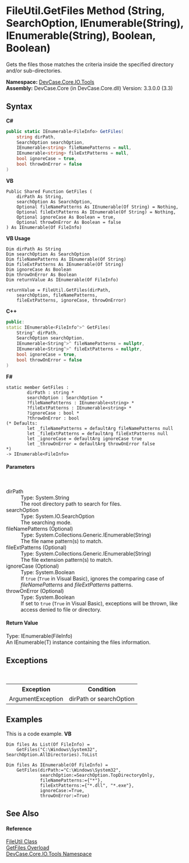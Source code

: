 # FileUtil.GetFiles Method (String, SearchOption, IEnumerable(String), IEnumerable(String), Boolean, Boolean)
 

Gets the files those matches the criteria inside the specified directory and/or sub-directories.

**Namespace:**&nbsp;<a href="N_DevCase_Core_IO_Tools">DevCase.Core.IO.Tools</a><br />**Assembly:**&nbsp;DevCase.Core (in DevCase.Core.dll) Version: 3.3.0.0 (3.3)

## Syntax

**C#**<br />
``` C#
public static IEnumerable<FileInfo> GetFiles(
	string dirPath,
	SearchOption searchOption,
	IEnumerable<string> fileNamePatterns = null,
	IEnumerable<string> fileExtPatterns = null,
	bool ignoreCase = true,
	bool throwOnError = false
)
```

**VB**<br />
``` VB
Public Shared Function GetFiles ( 
	dirPath As String,
	searchOption As SearchOption,
	Optional fileNamePatterns As IEnumerable(Of String) = Nothing,
	Optional fileExtPatterns As IEnumerable(Of String) = Nothing,
	Optional ignoreCase As Boolean = true,
	Optional throwOnError As Boolean = false
) As IEnumerable(Of FileInfo)
```

**VB Usage**<br />
``` VB Usage
Dim dirPath As String
Dim searchOption As SearchOption
Dim fileNamePatterns As IEnumerable(Of String)
Dim fileExtPatterns As IEnumerable(Of String)
Dim ignoreCase As Boolean
Dim throwOnError As Boolean
Dim returnValue As IEnumerable(Of FileInfo)

returnValue = FileUtil.GetFiles(dirPath, 
	searchOption, fileNamePatterns, 
	fileExtPatterns, ignoreCase, throwOnError)
```

**C++**<br />
``` C++
public:
static IEnumerable<FileInfo^>^ GetFiles(
	String^ dirPath, 
	SearchOption searchOption, 
	IEnumerable<String^>^ fileNamePatterns = nullptr, 
	IEnumerable<String^>^ fileExtPatterns = nullptr, 
	bool ignoreCase = true, 
	bool throwOnError = false
)
```

**F#**<br />
``` F#
static member GetFiles : 
        dirPath : string * 
        searchOption : SearchOption * 
        ?fileNamePatterns : IEnumerable<string> * 
        ?fileExtPatterns : IEnumerable<string> * 
        ?ignoreCase : bool * 
        ?throwOnError : bool 
(* Defaults:
        let _fileNamePatterns = defaultArg fileNamePatterns null
        let _fileExtPatterns = defaultArg fileExtPatterns null
        let _ignoreCase = defaultArg ignoreCase true
        let _throwOnError = defaultArg throwOnError false
*)
-> IEnumerable<FileInfo> 

```


#### Parameters
&nbsp;<dl><dt>dirPath</dt><dd>Type: System.String<br />The root directory path to search for files.</dd><dt>searchOption</dt><dd>Type: System.IO.SearchOption<br />The searching mode.</dd><dt>fileNamePatterns (Optional)</dt><dd>Type: System.Collections.Generic.IEnumerable(String)<br />The file name pattern(s) to match.</dd><dt>fileExtPatterns (Optional)</dt><dd>Type: System.Collections.Generic.IEnumerable(String)<br />The file extension pattern(s) to match.</dd><dt>ignoreCase (Optional)</dt><dd>Type: System.Boolean<br />If `true` (`True` in Visual Basic), ignores the comparing case of *fileNamePatterns* and *fileExtPatterns* patterns.</dd><dt>throwOnError (Optional)</dt><dd>Type: System.Boolean<br />If set to `true` (`True` in Visual Basic), exceptions will be thrown, like access denied to file or directory.</dd></dl>

#### Return Value
Type: IEnumerable(FileInfo)<br />An IEnumerable(T) instance containing the files information.

## Exceptions
&nbsp;<table><tr><th>Exception</th><th>Condition</th></tr><tr><td>ArgumentException</td><td>dirPath or searchOption</td></tr></table>

## Examples
This is a code example. 
**VB**<br />
``` VB
Dim files As List(Of FileInfo) =
    GetFiles("C:\Windows\System32", SearchOption.AllDirectories).ToList

Dim files As IEnumerable(Of FileInfo) =
    GetFiles(dirPath:="C:\Windows\System32",
             searchOption:=SearchOption.TopDirectoryOnly,
             fileNamePatterns:={"*"},
             fileExtPatterns:={"*.dll", "*.exe"},
             ignoreCase:=True,
             throwOnError:=True)
```


## See Also


#### Reference
<a href="T_DevCase_Core_IO_Tools_FileUtil">FileUtil Class</a><br /><a href="Overload_DevCase_Core_IO_Tools_FileUtil_GetFiles">GetFiles Overload</a><br /><a href="N_DevCase_Core_IO_Tools">DevCase.Core.IO.Tools Namespace</a><br />